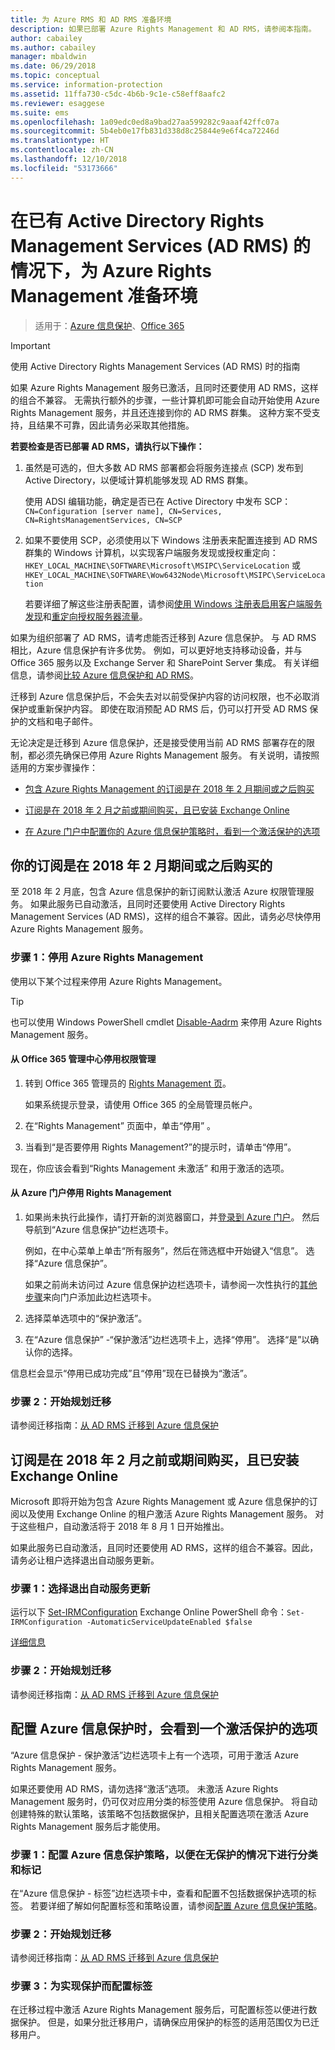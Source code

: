 ```yaml
---
title: 为 Azure RMS 和 AD RMS 准备环境
description: 如果已部署 Azure Rights Management 和 AD RMS，请参阅本指南。
author: cabailey
ms.author: cabailey
manager: mbaldwin
ms.date: 06/29/2018
ms.topic: conceptual
ms.service: information-protection
ms.assetid: 11ffa730-c5dc-4b6b-9c1e-c58eff8aafc2
ms.reviewer: esaggese
ms.suite: ems
ms.openlocfilehash: 1a09edc0ed8a9bad27aa599282c9aaaf42ffc07a
ms.sourcegitcommit: 5b4eb0e17fb831d338d8c25844e9e6f4ca72246d
ms.translationtype: HT
ms.contentlocale: zh-CN
ms.lasthandoff: 12/10/2018
ms.locfileid: "53173666"
---
```

# <a name="preparing-the-environment-for-azure-rights-management-when-you-also-have-active-directory-rights-management-services-ad-rms"></a>在已有 Active Directory Rights Management Services (AD RMS) 的情况下，为 Azure Rights Management 准备环境

>适用于：[Azure 信息保护](https://azure.microsoft.com/pricing/details/information-protection)、[Office 365](https://download.microsoft.com/download/E/C/F/ECF42E71-4EC0-48FF-AA00-577AC14D5B5C/Azure_Information_Protection_licensing_datasheet_EN-US.pdf)

> [!IMPORTANT]
> 使用 Active Directory Rights Management Services (AD RMS) 时的指南

如果 Azure Rights Management 服务已激活，且同时还要使用 AD RMS，这样的组合不兼容。 无需执行额外的步骤，一些计算机即可能会自动开始使用 Azure Rights Management 服务，并且还连接到你的 AD RMS 群集。 这种方案不受支持，且结果不可靠，因此请务必采取其他措施。 

**若要检查是否已部署 AD RMS，请执行以下操作：**

1. 虽然是可选的，但大多数 AD RMS 部署都会将服务连接点 (SCP) 发布到 Active Directory，以便域计算机能够发现 AD RMS 群集。 
    
    使用 ADSI 编辑功能，确定是否已在 Active Directory 中发布 SCP：`CN=Configuration [server name], CN=Services, CN=RightsManagementServices, CN=SCP`

2. 如果不要使用 SCP，必须使用以下 Windows 注册表来配置连接到 AD RMS 群集的 Windows 计算机，以实现客户端服务发现或授权重定向：`HKEY_LOCAL_MACHINE\SOFTWARE\Microsoft\MSIPC\ServiceLocation` 或 `HKEY_LOCAL_MACHINE\SOFTWARE\Wow6432Node\Microsoft\MSIPC\ServiceLocation`
    
    若要详细了解这些注册表配置，请参阅[使用 Windows 注册表启用客户端服务发现](./rms-client/client-deployment-notes.md#enabling-client-side-service-discovery-by-using-the-windows-registry)和[重定向授权服务器流量](./rms-client/client-deployment-notes.md#redirecting-licensing-server-traffic)。   

如果为组织部署了 AD RMS，请考虑能否迁移到 Azure 信息保护。 与 AD RMS 相比，Azure 信息保护有许多优势。 例如，可以更好地支持移动设备，并与 Office 365 服务以及 Exchange Server 和 SharePoint Server 集成。 有关详细信息，请参阅[比较 Azure 信息保护和 AD RMS](compare-on-premise.md)。

迁移到 Azure 信息保护后，不会失去对以前受保护内容的访问权限，也不必取消保护或重新保护内容。 即使在取消预配 AD RMS 后，仍可以打开受 AD RMS 保护的文档和电子邮件。

无论决定是迁移到 Azure 信息保护，还是接受使用当前 AD RMS 部署存在的限制，都必须先确保已停用 Azure Rights Management 服务。 有关说明，请按照适用的方案步骤操作：

- [包含 Azure Rights Management 的订阅是在 2018 年 2 月期间或之后购买](#your-subscription-was-purchased-during-or-after-february-2018)

- [订阅是在 2018 年 2 月之前或期间购买，且已安装 Exchange Online](#your-subscription-was-purchased-before-or-during-february-2018-and-you-have-exchange-online)

- [在 Azure 门户中配置你的 Azure 信息保护策略时，看到一个激活保护的选项](#you-see-an-option-to-activate-protection-when-you-configure-azure-information-protection)


## <a name="your-subscription-was-purchased-during-or-after-february-2018"></a>你的订阅是在 2018 年 2 月期间或之后购买的

至 2018 年 2 月底，包含 Azure 信息保护的新订阅默认激活 Azure 权限管理服务。 如果此服务已自动激活，且同时还要使用 Active Directory Rights Management Services (AD RMS)，这样的组合不兼容。因此，请务必尽快停用 Azure Rights Management 服务。 

### <a name="step-1-deactivate-azure-rights-management"></a>步骤 1：停用 Azure Rights Management
使用以下某个过程来停用 Azure Rights Management。

> [!TIP]
> 也可以使用 Windows PowerShell cmdlet [Disable-Aadrm](/powershell/module/aadrm/disable-aadrm) 来停用 Azure Rights Management 服务。

#### <a name="to-deactivate-rights-management-from-the-office-365-admin-center"></a>从 Office 365 管理中心停用权限管理

1. 转到 Office 365 管理员的 [Rights Management 页](https://account.activedirectory.windowsazure.com/RmsOnline/Manage.aspx)。
    
    如果系统提示登录，请使用 Office 365 的全局管理员帐户。

2. 在“Rights Management”  页面中，单击“停用” 。

3.  当看到“是否要停用 Rights Management?”的提示时，请单击“停用”。

现在，你应该会看到“Rights Management 未激活”  和用于激活的选项。

#### <a name="to-deactivate-rights-management-from-the-azure-portal"></a>从 Azure 门户停用 Rights Management

1. 如果尚未执行此操作，请打开新的浏览器窗口，并[登录到 Azure 门户](configure-policy.md#signing-in-to-the-azure-portal)。 然后导航到“Azure 信息保护”边栏选项卡。
    
    例如，在中心菜单上单击“所有服务”，然后在筛选框中开始键入“信息”。 选择“Azure 信息保护”。
    
    如果之前尚未访问过 Azure 信息保护边栏选项卡，请参阅一次性执行的[其他步骤](configure-policy.md#to-access-the-azure-information-protection-blade-for-the-first-time)来向门户添加此边栏选项卡。

2. 选择菜单选项中的“保护激活”。 

3.  在“Azure 信息保护” -“保护激活”边栏选项卡上，选择“停用”。 选择“是”以确认你的选择。

信息栏会显示“停用已成功完成”且“停用”现在已替换为“激活”。 

### <a name="step-2-start-planning-for-migration"></a>步骤 2：开始规划迁移

请参阅迁移指南：[从 AD RMS 迁移到 Azure 信息保护](migrate-from-ad-rms-to-azure-rms.md)


## <a name="your-subscription-was-purchased-before-or-during-february-2018-and-you-have-exchange-online"></a>订阅是在 2018 年 2 月之前或期间购买，且已安装 Exchange Online

Microsoft 即将开始为包含 Azure Rights Management 或 Azure 信息保护的订阅以及使用 Exchange Online 的租户激活 Azure Rights Management 服务。 对于这些租户，自动激活将于 2018 年 8 月 1 日开始推出。

如果此服务已自动激活，且同时还要使用 AD RMS，这样的组合不兼容。因此，请务必让租户选择退出自动服务更新。 

### <a name="step-1-opt-out-from-the-automatic-service-update"></a>步骤 1：选择退出自动服务更新

运行以下 [Set-IRMConfiguration](/powershell/module/exchange/encryption-and-certificates/set-irmconfiguration) Exchange Online PowerShell 命令：`Set-IRMConfiguration -AutomaticServiceUpdateEnabled $false`

[详细信息](https://support.office.com/article/protection-features-in-azure-information-protection-rolling-out-to-existing-office-365-tenants-7ad6f58e-65d7-4c82-8e65-0b773666634d) 

### <a name="step-2-start-planning-for-migration"></a>步骤 2：开始规划迁移

请参阅迁移指南：[从 AD RMS 迁移到 Azure 信息保护](migrate-from-ad-rms-to-azure-rms.md)


## <a name="you-see-an-option-to-activate-protection-when-you-configure-azure-information-protection"></a>配置 Azure 信息保护时，会看到一个激活保护的选项

“Azure 信息保护 - 保护激活”边栏选项卡上有一个选项，可用于激活 Azure Rights Management 服务。  

如果还要使用 AD RMS，请勿选择“激活”选项。 未激活 Azure Rights Management 服务时，仍可仅对应用分类的标签使用 Azure 信息保护。 将自动创建特殊的默认策略，该策略不包括数据保护，且相关配置选项在激活 Azure Rights Management 服务后才能使用。

### <a name="step-1-configure-your-azure-information-protection-policy-for-classification-and-labeling---without-protection"></a>步骤 1：配置 Azure 信息保护策略，以便在无保护的情况下进行分类和标记

在“Azure 信息保护 - 标签”边栏选项卡中，查看和配置不包括数据保护选项的标签。 若要详细了解如何配置标签和策略设置，请参阅[配置 Azure 信息保护策略](configure-policy.md)。

### <a name="step-2-start-planning-for-migration"></a>步骤 2：开始规划迁移

请参阅迁移指南：[从 AD RMS 迁移到 Azure 信息保护](migrate-from-ad-rms-to-azure-rms.md)

### <a name="step-3-configure-labels-for-protection"></a>步骤 3：为实现保护而配置标签

在迁移过程中激活 Azure Rights Management 服务后，可配置标签以便进行数据保护。 但是，如果分批迁移用户，请确保应用保护的标签的适用范围仅为已迁移用户。


